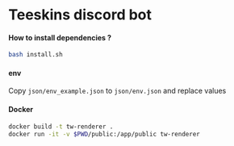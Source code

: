 # Teeskins discord bot

#### How to install dependencies ?

```bash
bash install.sh
```

#### env

Copy `json/env_example.json` to `json/env.json` and replace values 

#### Docker

```bash
docker build -t tw-renderer .
docker run -it -v $PWD/public:/app/public tw-renderer
```